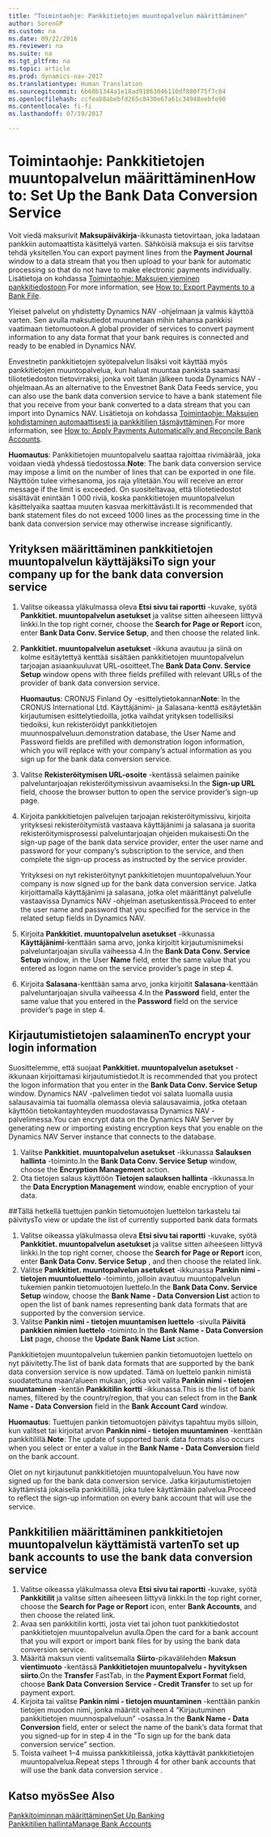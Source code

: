 ```yaml
---
title: "Toimintaohje: Pankkitietojen muuntopalvelun määrittäminen"
author: SorenGP
ms.custom: na
ms.date: 09/22/2016
ms.reviewer: na
ms.suite: na
ms.tgt_pltfrm: na
ms.topic: article
ms.prod: dynamics-nav-2017
ms.translationtype: Human Translation
ms.sourcegitcommit: 6b60b1344a1e18ad91863046110df880f75f7c04
ms.openlocfilehash: ccfeab8abebfd265c8430e67a61c34948eebfe90
ms.contentlocale: fi-fi
ms.lasthandoff: 07/19/2017

---
```


# <a name="how-to-set-up-the-bank-data-conversion-service"></a><span data-ttu-id="67055-102">Toimintaohje: Pankkitietojen muuntopalvelun määrittäminen</span><span class="sxs-lookup"><span data-stu-id="67055-102">How to: Set Up the Bank Data Conversion Service</span></span>
<span data-ttu-id="67055-103">Voit viedä maksurivit **Maksupäiväkirja**-ikkunasta tietovirtaan, joka ladataan pankkiin automaattista käsittelyä varten. Sähköisiä maksuja ei siis tarvitse tehdä yksitellen.</span><span class="sxs-lookup"><span data-stu-id="67055-103">You can export payment lines from the **Payment Journal** window to a data stream that you then upload to your bank for automatic processing so that do not have to make electronic payments individually.</span></span> <span data-ttu-id="67055-104">Lisätietoja on kohdassa [Toimintaohje: Maksujen vieminen pankkitiedostoon](payables-how-export-payments-bank-file.md).</span><span class="sxs-lookup"><span data-stu-id="67055-104">For more information, see [How to: Export Payments to a Bank File](payables-how-export-payments-bank-file.md).</span></span>

<span data-ttu-id="67055-105">Yleiset palvelut on yhdistetty Dynamics NAV -ohjelmaan ja valmis käyttöä varten. Sen avulla maksutiedot muunnetaan mihin tahansa pankkisi vaatimaan tietomuotoon.</span><span class="sxs-lookup"><span data-stu-id="67055-105">A global provider of services to convert payment information to any data format that your bank requires is connected and ready to be enabled in Dynamics NAV.</span></span>

<span data-ttu-id="67055-106">Envestnetin pankkitietojen syötepalvelun lisäksi voit käyttää myös pankkitietojen muuntopalvelua, kun haluat muuntaa pankista saamasi tiliotetiedoston tietovirraksi, jonka voit tämän jälkeen tuoda Dynamics NAV -ohjelmaan.</span><span class="sxs-lookup"><span data-stu-id="67055-106">As an alternative to the Envestnet Bank Data Feeds service, you can also use the bank data conversion service to have a bank statement file that you receive from your bank converted to a data stream that you can import into Dynamics NAV.</span></span> <span data-ttu-id="67055-107">Lisätietoja on kohdassa [Toimintaohje: Maksujen kohdistaminen automaattisesti ja pankkitilien täsmäyttäminen](receivables-apply-payments-auto-reconcile-bank-accounts.md).</span><span class="sxs-lookup"><span data-stu-id="67055-107">For more information, see [How to: Apply Payments Automatically and Reconcile Bank Accounts](receivables-apply-payments-auto-reconcile-bank-accounts.md).</span></span>

<span data-ttu-id="67055-108">**Huomautus**: Pankkitietojen muuntopalvelu saattaa rajoittaa rivimäärää, joka voidaan viedä yhdessä tiedostossa.</span><span class="sxs-lookup"><span data-stu-id="67055-108">**Note**: The bank data conversion service may impose a limit on the number of lines that can be exported in one file.</span></span> <span data-ttu-id="67055-109">Näyttöön tulee virhesanoma, jos raja ylitetään.</span><span class="sxs-lookup"><span data-stu-id="67055-109">You will receive an error message if the limit is exceeded.</span></span> <span data-ttu-id="67055-110">On suositeltavaa, että tiliotetiedostot sisältävät enintään 1 000 riviä, koska pankkitietojen muuntopalvelun käsittelyaika saattaa muuten kasvaa merkittävästi.</span><span class="sxs-lookup"><span data-stu-id="67055-110">It is recommended that bank statement files do not exceed 1000 lines as the processing time in the bank data conversion service may otherwise increase significantly.</span></span>

## <a name="to-sign-your-company-up-for-the-bank-data-conversion-service"></a><span data-ttu-id="67055-111">Yrityksen määrittäminen pankkitietojen muuntopalvelun käyttäjäksi</span><span class="sxs-lookup"><span data-stu-id="67055-111">To sign your company up for the bank data conversion service</span></span>
1. <span data-ttu-id="67055-112">Valitse oikeassa yläkulmassa oleva **Etsi sivu tai raportti** -kuvake, syötä **Pankkitiet. muuntopalvelun asetukset** ja valitse sitten aiheeseen liittyvä linkki.</span><span class="sxs-lookup"><span data-stu-id="67055-112">In the top right corner, choose the **Search for Page or Report** icon, enter **Bank Data Conv. Service Setup**, and then choose the related link.</span></span>  
2. <span data-ttu-id="67055-113">**Pankkitiet. muuntopalvelun asetukset** -ikkuna avautuu ja siinä on kolme esitäytettyä kenttää sisältäen pankkitietojen muuntopalvelun tarjoajan asiaankuuluvat URL-osoitteet.</span><span class="sxs-lookup"><span data-stu-id="67055-113">The **Bank Data Conv. Service Setup** window opens with three fields prefilled with relevant URLs of the provider of bank data conversion service.</span></span>

    <span data-ttu-id="67055-114">**Huomautus**: CRONUS Finland Oy -esittelytietokannan</span><span class="sxs-lookup"><span data-stu-id="67055-114">**Note**: In the CRONUS International Ltd.</span></span> <span data-ttu-id="67055-115">Käyttäjänimi- ja Salasana-kenttä esitäytetään kirjautumisen esittelytiedoilla, jotka vaihdat yrityksen todellisiksi tiedoiksi, kun rekisteröidyt pankkitietojen muunnospalveluun.</span><span class="sxs-lookup"><span data-stu-id="67055-115">demonstration database, the User Name and Password fields are prefilled with demonstration logon information, which you will replace with your company’s actual information as you sign up for the bank data conversion service.</span></span>
3. <span data-ttu-id="67055-116">Valitse **Rekisteröitymisen URL-osoite** -kentässä selaimen painike palveluntarjoajan rekisteröitymissivun avaamiseksi.</span><span class="sxs-lookup"><span data-stu-id="67055-116">In the **Sign-up URL** field, choose the browser button to open the service provider’s sign-up page.</span></span>  
4. <span data-ttu-id="67055-117">Kirjoita pankkitietojen palvelujen tarjoajan rekisteröitymissivu, kirjoita yrityksesi rekisteröitymistä vastaava käyttäjänimi ja salasana ja suorita rekisteröitymisprosessi palveluntarjoajan ohjeiden mukaisesti.</span><span class="sxs-lookup"><span data-stu-id="67055-117">On the sign-up page of the bank data service provider, enter the user name and password for your company’s subscription to the service, and then complete the sign-up process as instructed by the service provider.</span></span>

    <span data-ttu-id="67055-118">Yrityksesi on nyt rekisteröitynyt pankkitietojen muuntopalveluun.</span><span class="sxs-lookup"><span data-stu-id="67055-118">Your company is now signed up for the bank data conversion service.</span></span> <span data-ttu-id="67055-119">Jatka kirjoittamalla käyttäjänimi ja salasana, jotka olet määrittänyt palvelulle vastaavissa Dynamics NAV -ohjelman asetuskentissä.</span><span class="sxs-lookup"><span data-stu-id="67055-119">Proceed to enter the user name and password that you specified for the service in the related setup fields in Dynamics NAV.</span></span>
5. <span data-ttu-id="67055-120">Kirjoita **Pankkitiet. muuntopalvelun asetukset** -ikkunassa **Käyttäjänimi**-kenttään sama arvo, jonka kirjoitit kirjautumisnimeksi palveluntarjoajan sivulla vaiheessa 4.</span><span class="sxs-lookup"><span data-stu-id="67055-120">In the **Bank Data Conv. Service Setup** window, in the User **Name** field, enter the same value that you entered as logon name on the service provider’s page in step 4.</span></span>
6. <span data-ttu-id="67055-121">Kirjoita **Salasana**-kenttään sama arvo, jonka kirjoitit **Salasana**-kenttään palveluntarjoajan sivulla vaiheessa 4.</span><span class="sxs-lookup"><span data-stu-id="67055-121">In the **Password** field, enter the same value that you entered in the **Password** field on the service provider’s page in step 4.</span></span>

## <a name="to-encrypt-your-login-information"></a><span data-ttu-id="67055-122">Kirjautumistietojen salaaminen</span><span class="sxs-lookup"><span data-stu-id="67055-122">To encrypt your login information</span></span>
<span data-ttu-id="67055-123">Suosittelemme, että suojaat **Pankkitiet. muuntopalvelun asetukset** -ikkunaan kirjoittamasi kirjautumistiedot.</span><span class="sxs-lookup"><span data-stu-id="67055-123">It is recommended that you protect the logon information that you enter in the **Bank Data Conv. Service Setup** window.</span></span> <span data-ttu-id="67055-124">Dynamics NAV -palvelimen tiedot voi salata luomalla uusia salausavaimia tai tuomalla olemassa olevia salausavaimia, jotka otetaan käyttöön tietokantayhteyden muodostavassa Dynamics NAV -palvelimessa.</span><span class="sxs-lookup"><span data-stu-id="67055-124">You can encrypt data on the Dynamics NAV Server by generating new or importing existing encryption keys that you enable on the Dynamics NAV Server instance that connects to the database.</span></span>

1. <span data-ttu-id="67055-125">Valitse **Pankkitiet. muuntopalvelun asetukset** -ikkunassa **Salauksen hallinta** -toiminto.</span><span class="sxs-lookup"><span data-stu-id="67055-125">In the **Bank Data Conv. Service Setup** window, choose the **Encryption Management** action.</span></span>
2. <span data-ttu-id="67055-126">Ota tietojen salaus käyttöön **Tietojen salauksen hallinta** -ikkunassa.</span><span class="sxs-lookup"><span data-stu-id="67055-126">In the **Data Encryption Management** window, enable encryption of your data.</span></span>

##<a name="to-view-or-update-the-list-of-currently-supported-bank-data-formats"></a><span data-ttu-id="67055-127">Tällä hetkellä tuettujen pankin tietomuotojen luettelon tarkastelu tai päivitys</span><span class="sxs-lookup"><span data-stu-id="67055-127">To view or update the list of currently supported bank data formats</span></span>
1. <span data-ttu-id="67055-128">Valitse oikeassa yläkulmassa oleva **Etsi sivu tai raportti** -kuvake, syötä **Pankkitiet. muuntopalvelun asetukset** ja valitse sitten aiheeseen liittyvä linkki.</span><span class="sxs-lookup"><span data-stu-id="67055-128">In the top right corner, choose the **Search for Page or Report** icon, enter **Bank Data Conv. Service Setup** , and then choose the related link.</span></span>
2. <span data-ttu-id="67055-129">Valitse **Pankkitiet. muuntopalvelun asetukset** -ikkunassa **Pankin nimi - tietojen muuntoluettelo** -toiminto, jolloin avautuu muuntopalvelun tukemien pankin tietomuotojen luettelo.</span><span class="sxs-lookup"><span data-stu-id="67055-129">In the **Bank Data Conv. Service Setup** window, choose the **Bank Name - Data Conversion List** action to open the list of bank names representing bank data formats that are supported by the conversion service.</span></span>
3. <span data-ttu-id="67055-130">Valitse **Pankin nimi - tietojen muuntamisen luettelo** -sivulla **Päivitä pankkien nimien luettelo** -toiminto.</span><span class="sxs-lookup"><span data-stu-id="67055-130">In the **Bank Name - Data Conversion List** page, choose the **Update Bank Name List** action.</span></span>

<span data-ttu-id="67055-131">Pankkitietojen muuntopalvelun tukemien pankin tietomuotojen luettelo on nyt päivitetty.</span><span class="sxs-lookup"><span data-stu-id="67055-131">The list of bank data formats that are supported by the bank data conversion service is now updated.</span></span> <span data-ttu-id="67055-132">Tämä on luettelo pankin nimistä suodatettuna maan/alueen mukaan, jotka voit valita **Pankin nimi - tietojen muuntaminen** -kentän **Pankkitilin kortti** -ikkunassa.</span><span class="sxs-lookup"><span data-stu-id="67055-132">This is the list of bank names, filtered by the country/region, that you can select from in the **Bank Name - Data Conversion** field in the **Bank Account Card** window.</span></span>

<span data-ttu-id="67055-133">**Huomautus**: Tuettujen pankin tietomuotojen päivitys tapahtuu myös silloin, kun valitset tai kirjoitat arvon **Pankin nimi - tietojen muuntaminen** -kenttään pankkitilillä.</span><span class="sxs-lookup"><span data-stu-id="67055-133">**Note**: The update of supported bank data formats also occurs when you select or enter a value in the **Bank Name - Data Conversion** field on the bank account.</span></span>

<span data-ttu-id="67055-134">Olet on nyt kirjautunut pankkitietojen muuntopalveluun.</span><span class="sxs-lookup"><span data-stu-id="67055-134">You have now signed up for the bank data conversion service.</span></span> <span data-ttu-id="67055-135">Jatka kirjautumistietojen käyttämistä jokaisella pankkitilillä, joka tulee käyttämään palvelua.</span><span class="sxs-lookup"><span data-stu-id="67055-135">Proceed to reflect the sign-up information on every bank account that will use the service.</span></span>

## <a name="to-set-up-bank-accounts-to-use-the-bank-data-conversion-service"></a><span data-ttu-id="67055-136">Pankkitilien määrittäminen pankkitietojen muuntopalvelun käyttämistä varten</span><span class="sxs-lookup"><span data-stu-id="67055-136">To set up bank accounts to use the bank data conversion service</span></span>
1. <span data-ttu-id="67055-137">Valitse oikeassa yläkulmassa oleva **Etsi sivu tai raportti** -kuvake, syötä **Pankkitilit** ja valitse sitten aiheeseen liittyvä linkki.</span><span class="sxs-lookup"><span data-stu-id="67055-137">In the top right corner, choose the **Search for Page or Report** icon, enter **Bank Accounts**, and then choose the related link.</span></span>
2. <span data-ttu-id="67055-138">Avaa sen pankkitilin kortti, josta viet tai johon tuot pankkitiedostot pankkitietojen muuntopalvelun avulla.</span><span class="sxs-lookup"><span data-stu-id="67055-138">Open the card for a bank account that you will export or import bank files for by using the bank data conversion service.</span></span>
3. <span data-ttu-id="67055-139">Määritä maksun vienti valitsemalla **Siirto**-pikavälilehden **Maksun vientimuoto** -kentässä **Pankkitietojen muuntopalvelu - hyvityksen siirto**.</span><span class="sxs-lookup"><span data-stu-id="67055-139">On the **Transfer** FastTab, in the **Payment Export Format** field, choose **Bank Data Conversion Service - Credit Transfer** to set up for payment export.</span></span>
4. <span data-ttu-id="67055-140">Kirjoita tai valitse **Pankin nimi - tietojen muuntaminen** -kenttään pankin tietojen muodon nimi, jonka määritit vaiheen 4 “Kirjautuminen pankkitietojen muunnospalveluun” -osassa.</span><span class="sxs-lookup"><span data-stu-id="67055-140">In the **Bank Name - Data Conversion** field, enter or select the name of the bank’s data format that you signed-up for in step 4 in the “To sign up for the bank data conversion service” section.</span></span>
5. <span data-ttu-id="67055-141">Toista vaiheet 1–4 muissa pankkitileissä, jotka käyttävät pankkitietojen muuntopalvelua.</span><span class="sxs-lookup"><span data-stu-id="67055-141">Repeat steps 1 through 4 for other bank accounts that will use the bank data conversion service .</span></span>

## <a name="see-also"></a><span data-ttu-id="67055-142">Katso myös</span><span class="sxs-lookup"><span data-stu-id="67055-142">See Also</span></span>  
[<span data-ttu-id="67055-143">Pankkitoiminnan määrittäminen</span><span class="sxs-lookup"><span data-stu-id="67055-143">Set Up Banking</span></span>](bank-setup-banking.md)  
[<span data-ttu-id="67055-144">Pankkitilien hallinta</span><span class="sxs-lookup"><span data-stu-id="67055-144">Manage Bank Accounts</span></span>](bank-manage-bank-accounts.md)

